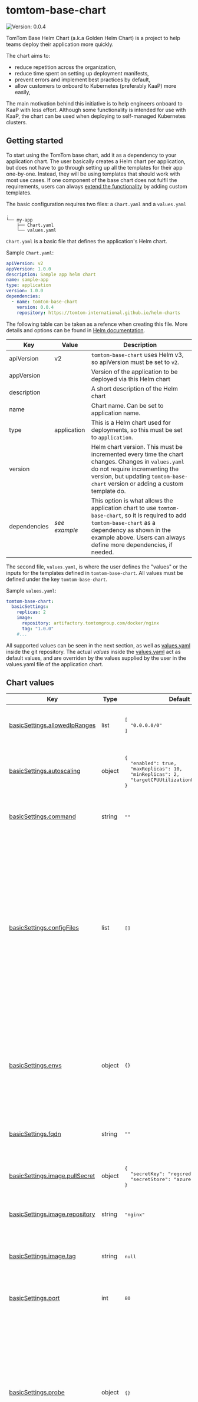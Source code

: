 # tomtom-base-chart

![Version: 0.0.4](https://img.shields.io/badge/Version-0.0.4-informational?style=flat-square)

TomTom Base Helm Chart (a.k.a Golden Helm Chart) is a project to help teams deploy their application more quickly.

The chart aims to:
- reduce repetition across the organization,
- reduce time spent on setting up deployment manifests,
- prevent errors and implement best practices by default,
- allow customers to onboard to Kubernetes (preferably KaaP) more easily,

The main motivation behind this initiative is to help engineers onboard to KaaP with less effort. Although some functionality is intended for use with KaaP, the chart can be used when deploying to self-managed Kubernetes clusters.

## Getting started
To start using the TomTom base chart, add it as a dependency to your application chart. The user basically creates a Helm chart per application, but does not have to go through setting up all the templates for their app one-by-one. Instead, they will be using templates that should work with most use cases. If one component of the base chart does not fulfil the requirements, users can always [extend the functionality](#extending-the-chart) by adding custom templates.

The basic configuration requires two files: a `Chart.yaml` and a `values.yaml`

```
.
└── my-app
    ├── Chart.yaml
    └── values.yaml
```

`Chart.yaml` is a basic file that defines the application's Helm chart.

Sample `Chart.yaml`:
```yaml
apiVersion: v2
appVersion: 1.0.0
description: Sample app helm chart
name: sample-app
type: application
version: 1.0.0
dependencies:
  - name: tomtom-base-chart
    version: 0.0.4
    repository: https://tomtom-international.github.io/helm-charts
```

The following table can be taken as a refence when creating this file. More details and options can be found in [Helm documentation](https://helm.sh/docs/topics/charts/#the-chartyaml-file).

| Key | Value | Description |
|---|---|---|
| apiVersion | v2 | `tomtom-base-chart` uses Helm v3, so apiVersion must be set to `v2`. |
| appVersion |  | Version of the application to be deployed via this Helm chart |
| description |  | A short description of the Helm chart |
| name |  | Chart name. Can be set to application name. |
| type | application | This is a Helm chart used for deployments, so this must be set to `application`. |
| version |  | Helm chart version. This must be incremented every time the chart changes. Changes in `values.yaml` do not require incrementing the version, but updating `tomtom-base-chart` version or adding a custom template do. |
| dependencies | _see example_ | This option is what allows the application chart to use `tomtom-base-chart`, so it is required to add `tomtom-base-chart` as a dependency as shown in the example above. Users can always define more dependencies, if needed. |

The second file, `values.yaml`, is where the user defines the "values" or the inputs for the templates defined in `tomtom-base-chart`. All values must be defined under the key `tomtom-base-chart`.

Sample `values.yaml`:
```yaml
tomtom-base-chart:
  basicSettings:
    replicas: 2
    image:
      repository: artifactory.tomtomgroup.com/docker/nginx
      tag: "1.0.0"
    #...
```

All supported values can be seen in the next section, as well as [values.yaml](./values.yaml) inside the git repository. The actual _values_ inside the [values.yaml](./values.yaml) act as default values, and are overriden by the values supplied by the user in the values.yaml file of the application chart.

## Chart values

<table>
	<thead>
		<th>Key</th>
		<th>Type</th>
		<th>Default</th>
		<th>Description</th>
	</thead>
	<tbody>
		<tr>
			<td id="basicSettings--allowedIpRanges"><a href="./values.yaml#L123">basicSettings.allowedIpRanges</a></td>
			<td>list</td>
			<td>
				<div style="max-width: 300px;">
<pre lang="json">
[
  "0.0.0.0/0"
]
</pre>
</div>
			</td>
			<td>

**Allowed IP Ranges (IP Allowlist)**

Range of IP addresses that are allowed to access this application through ingress</td>
		</tr>
		<tr>
			<td id="basicSettings--autoscaling"><a href="./values.yaml#L266">basicSettings.autoscaling</a></td>
			<td>object</td>
			<td>
				<div style="max-width: 300px;">
<pre lang="json">
{
  "enabled": true,
  "maxReplicas": 10,
  "minReplicas": 2,
  "targetCPUUtilizationPercentage": 75
}
</pre>
</div>
			</td>
			<td>

**Autoscaling**

Enabled by default, creates a HorizontalPodAutoscaler resource.
This resource scales the deployment based on CPU (set to 75% by default) or memory usage.</td>
		</tr>
		<tr>
			<td id="basicSettings--command"><a href="./values.yaml#L62">basicSettings.command</a></td>
			<td>string</td>
			<td>
				<div style="max-width: 300px;">
<pre lang="json">
""
</pre>
</div>
			</td>
			<td>

**Command**

Command to run after starting the container.
If not set, `ENTRYPOINT` and `CMD` of the container will be used.</td>
		</tr>
		<tr>
			<td id="basicSettings--configFiles"><a href="./values.yaml#L197">basicSettings.configFiles</a></td>
			<td>list</td>
			<td>
				<div style="max-width: 300px;">
<pre lang="json">
[]
</pre>
</div>
			</td>
			<td>

**Configuration files**

Files to mount to the pod for the application to use.
The key for each item will be the file name with full path and the value will be the content.
This will create a Kubernetes ConfigMap and use this as a reference to mount files.

Configuration format:
```yaml
- name: <configmap-name>    # will be prefixed by release name
  path: <path-to-mount-the-files>
  files:
    <file-name>: <file-content>
```

Example:
```yaml
- name: example-config
  path: /etc/config
  files:
    example.ini: |
      [GLOBAL]
      foo = bar
```

This will create a file at `/etc/config/example.ini` with the content:
```
[GLOBAL]
foo = bar
```
</td>
		</tr>
		<tr>
			<td id="basicSettings--envs"><a href="./values.yaml#L162">basicSettings.envs</a></td>
			<td>object</td>
			<td>
				<div style="max-width: 300px;">
<pre lang="json">
{}
</pre>
</div>
			</td>
			<td>

**Environment variables**

Environment variables as key-value pairs for the application.
This will create a Kubernetes ConfigMap and create envs referring to that.

**IMPORTANT:** Use secretEnvs for sensitive environment variables.
Such variables should not be a part of the Helm values and
must be fetched from an external secret store like AKV.

Example:
```yaml
MY_ENV: value
```
</td>
		</tr>
		<tr>
			<td id="basicSettings--fqdn"><a href="./values.yaml#L115">basicSettings.fqdn</a></td>
			<td>string</td>
			<td>
				<div style="max-width: 300px;">
<pre lang="json">
""
</pre>
</div>
			</td>
			<td>

**Application FQDN**

Hostname (FQDN) part of the URL used to access the application.
If no "fqdn" is set, the application will not be accessible through a domain name.</td>
		</tr>
		<tr>
			<td id="basicSettings--image--pullSecret"><a href="./values.yaml#L49">basicSettings.image.pullSecret</a></td>
			<td>object</td>
			<td>
				<div style="max-width: 300px;">
<pre lang="json">
{
  "secretKey": "regcred",
  "secretStore": "azure-store"
}
</pre>
</div>
			</td>
			<td>

**Image pull credentials**

For this section to work, the secret store needs to be created in advance.
See docs for more information about how to create this.</td>
		</tr>
		<tr>
			<td id="basicSettings--image--repository"><a href="./values.yaml#L28">basicSettings.image.repository</a></td>
			<td>string</td>
			<td>
				<div style="max-width: 300px;">
<pre lang="json">
"nginx"
</pre>
</div>
			</td>
			<td>

**Container repository**

URL of the container image except for the tag</td>
		</tr>
		<tr>
			<td id="basicSettings--image--tag"><a href="./values.yaml#L40">basicSettings.image.tag</a></td>
			<td>string</td>
			<td>
				<div style="max-width: 300px;">
<pre lang="json">
null
</pre>
</div>
			</td>
			<td>

**Image tag**

Tag of the container image to pull.
Most of the time, this is the version of the application (e.g. 1.0.0).
If no tag is provided, appVersion in Chart.yaml will be used.
</td>
		</tr>
		<tr>
			<td id="basicSettings--port"><a href="./values.yaml#L79">basicSettings.port</a></td>
			<td>int</td>
			<td>
				<div style="max-width: 300px;">
<pre lang="json">
80
</pre>
</div>
			</td>
			<td>

**Service port**

Port number the application listens to</td>
		</tr>
		<tr>
			<td id="basicSettings--probe"><a href="./values.yaml#L106">basicSettings.probe</a></td>
			<td>object</td>
			<td>
				<div style="max-width: 300px;">
<pre lang="json">
{}
</pre>
</div>
			</td>
			<td>

**Probes**

`liveness`:  Used to determine if the application is alive or experiencing problems.
             If this fails, the container will be restarted.

`readiness`: Used to determine if the pod is ready to receive requests.
             If this fails, the pod will not receive traffic.

`settings` can be used for custom probe options for both probes.
See https://kubernetes.io/docs/tasks/configure-pod-container/configure-liveness-readiness-startup-probes/

Example:
```yaml
liveness:
  path: /healthz
  settings:
    periodSeconds: 60
readiness:
  path: /ready
  settings: {}
```
</td>
		</tr>
		<tr>
			<td id="basicSettings--replicas"><a href="./values.yaml#L18">basicSettings.replicas</a></td>
			<td>int</td>
			<td>
				<div style="max-width: 300px;">
<pre lang="json">
1
</pre>
</div>
			</td>
			<td>

**Replica count**

Number of replicas to run

**WARNING:** Does not get applied when autoscaling is enabled,
which is the default behavior. See `basicSettings.autoscaling`</td>
		</tr>
		<tr>
			<td id="basicSettings--resources"><a href="./values.yaml#L137">basicSettings.resources</a></td>
			<td>object</td>
			<td>
				<div style="max-width: 300px;">
<pre lang="json">
{}
</pre>
</div>
			</td>
			<td>

**Resource Requests & Limits**

CPU and memory usage requests and limits.

The average usage under regular load needs to be specified under `requests`.
The resource limits need to be specified under `limits`.

Please refer to https://kubernetes.io/docs/concepts/configuration/manage-resources-containers/</td>
		</tr>
		<tr>
			<td id="basicSettings--secretEnvs"><a href="./values.yaml#L227">basicSettings.secretEnvs</a></td>
			<td>list</td>
			<td>
				<div style="max-width: 300px;">
<pre lang="json">
[]
</pre>
</div>
			</td>
			<td>

**Secret environment variables (uses External Secrets Operator)**

Secrets to be fetched from an external secret store and used by the application.
See docs for information on how to create the neccessary config before using ESO.

Configuration format:
```yaml
- name: <secret-name>               # will be prefixed by release name
  secretStore: <secretstore-name>   # must be configured beforehand
  secrets:
    <secret-name>: <remote-secret-name>
```

Example:
```yaml
- name: my-secrets
  secretStore: azure-kv-store
  secrets:
    A_SECRET_ENV: remote-secret-key-1
    ANOTHER_SECRET_ENV: remote-secret-key-2
```

This example creates a secret named `my-secrets` using the pre-created secret store
`azure-kv-store` and all secrets listed under `secrets` will be accessible by the
application through environment variables.</td>
		</tr>
		<tr>
			<td id="basicSettings--secretFiles"><a href="./values.yaml#L257">basicSettings.secretFiles</a></td>
			<td>list</td>
			<td>
				<div style="max-width: 300px;">
<pre lang="json">
[]
</pre>
</div>
			</td>
			<td>

**Secret configuration files (uses External Secrets Operator)**

Files with secret information to mount to the pod for the application to use.
The key for each item will be the file name with full path and the value defines how to fetch the content.

Configuration format:
```yaml
  - name: <secret-name>   # will be prefixed by release name
    path: <path-to-mount-the-files>
    secretStore: <secretstore-name>   # must be configured beforehand
    files:
      <file-name>: <remote-secret-name>
```

Example:
```yaml
- name: example-secret
  path: /etc/config
  secretStore: azure-kv-store
  files:
    secrets.txt: remote-secret-key
```

This example will create a file at `/etc/config/secrets.txt`
with the sensitive content defined in KV store secret `remote-secret-key`.</td>
		</tr>
		<tr>
			<td id="basicSettings--shell"><a href="./values.yaml#L71">basicSettings.shell</a></td>
			<td>string</td>
			<td>
				<div style="max-width: 300px;">
<pre lang="json">
"/bin/sh"
</pre>
</div>
			</td>
			<td>

**Shell**

Shell to run the command on.
This setting does not apply if `basicSettings.command` is not set.</td>
		</tr>
	</tbody>
</table>

### About advanced settings

The chart also provides advanced configuration options under `advancedSettings` key (see [values.yaml](./values.yaml)). These are intended for advanced requirements. Their naming convention follows the official configuration options.

Please refer to [Kubernetes documentation](https://kubernetes.io/docs/home/) when using these.

## Extending the chart

In case there is a need to deploy custom manifests along with the supported ones or if one of the base templated does not fulfil requirements, custom templates can be defined in the application Helm chart.

As explained in [Getting started](#getting-started), the application Helm chart consists primarily of `Chart.yaml` and `values.yaml`. However, this does not limit the user to use only templates from the tomtom-base-chart. More (custom) templates can be defined under a directory called `templates` inside the chart directory.

```
.
└── my-app
    ├── templates
    │   └── customresource.yaml
    ├── Chart.yaml
    └── values.yaml
```

Values for custom template(s) must be defined in the root context of the `values.yaml`.

```yaml
# values for custom templates
some-custom-option: true

# values for the base helm chart
tomtom-base-chart:
  basicSettings:
    replicas: 2
  #...
```

If you think the feature would benefit more people, consider contributing or creating an issue.

----------------------------------------------
Autogenerated from chart metadata using [helm-docs v1.13.1](https://github.com/norwoodj/helm-docs/releases/v1.13.1)
